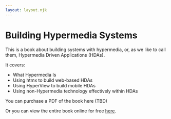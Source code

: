 ```yaml
---
layout: layout.njk
---
```

# Building Hypermedia Systems

This is a book about building systems with hypermedia, or, as we like to call them, Hypermedia Driven Applications (HDAs).

It covers:

* What Hypermedia Is
* Using htmx to build web-based HDAs
* Using HyperView to build mobile HDAs
* Using non-Hypermedia technology effectively within HDAs

You can purchase a PDF of the book here (TBD)

Or you can view the entire book online for free [here](/book/_building_hypermedia_systems.html).